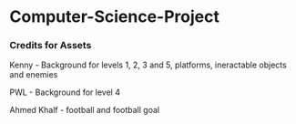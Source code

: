# Computer-Science-Project

### Credits for Assets

Kenny - Background for levels 1, 2, 3 and 5, platforms, ineractable objects and enemies

PWL - Background for level 4

Ahmed Khalf - football and football goal